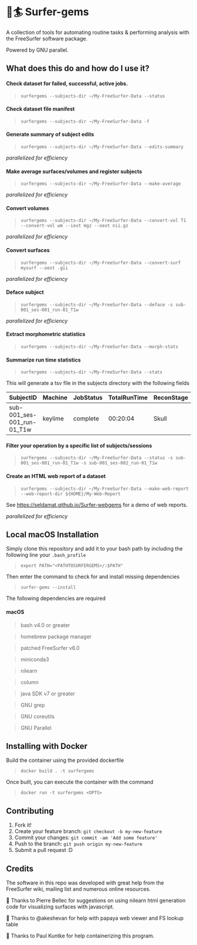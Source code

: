<snippet>
  <content>
    
# 💎🏄 Surfer-gems 
A collection of tools for automating routine tasks & performing analysis with the FreeSurfer software package.

Powered by GNU parallel.

## What does this do and how do I use it?
#### Check dataset for failed, successful, active jobs.
> `surfergems --subjects-dir ~/My-FreeSurfer-Data --status`

#### Check dataset file manifest
> `surfergems --subjects-dir ~/My-FreeSurfer-Data -f`

#### Generate summary of subject edits 
> `surfergems --subjects-dir ~/My-FreeSurfer-Data --edits-summary`

_parallelized for efficiency_
#### Make average surfaces/volumes and register subjects
> `surfergems --subjects-dir ~/My-FreeSurfer-Data --make-average`

_parallelized for efficiency_
#### Convert volumes 
> `surfergems --subjects-dir ~/My-FreeSurfer-Data --convert-vol T1 --convert-vol wm --iext mgz --oext nii.gz`

_parallelized for efficiency_
#### Convert surfaces
> `surfergems --subjects-dir ~/My-FreeSurfer-Data --convert-surf mysurf --oext .gii`

_parallelized for efficiency_
#### Deface subject
> `surfergems --subjects-dir ~/My-FreeSurfer-Data --deface -s sub-001_ses-001_run-01_T1w`

_parallelized for efficiency_
#### Extract morphometric statistics 
> `surfergems --subjects-dir ~/My-FreeSurfer-Data --morph-stats`

#### Summarize run time statistics 
> `surfergems --subjects-dir ~/My-FreeSurfer-Data --stats`

This will generate a tsv file in the subjects directory with the following fields

|  SubjectID  | Machine | JobStatus | TotalRunTime | ReconStage | NumBrainMaskEdits | NumWhiteMaskDel | NumWhiteMaskFill | TalCorr | OrigCNR | BrainMaskCNR | NumDefects | LEulerNo | REulerNo | 
| ----- | -----  | -----  | -----  | -----  | -----  | -----  | -----  | -----  | ----- | ----- | ----- | ----- | ----- | 
| sub-001_ses-001_run-01_T1w | keylime  | complete  | 00:20:04  | Skull  | 14663  | 0  | 0  | 0.97972  | 1.290 | 1.287 | 29 | -70 | -70 | 

#### Filter your operation by a specific list of subjects/sessions
> `surfergems --subjects-dir ~/My-FreeSurfer-Data --status -s sub-001_ses-001_run-01_T1w -s sub-001_ses-002_run-01_T1w`

#### Create an HTML web report of a dataset 
> `surfergems --subjects-dir ~/My-FreeSurfer-Data --make-web-report --web-report-dir ${HOME}/My-Web-Report`

See https://seldamat.github.io/Surfer-webgems for a demo of web reports.

_parallelized for efficiency_

## Local macOS Installation
Simply clone this repository and add it to your bash path by including the following line your `.bash_profile`
> `export PATH="<PATHTOSURFERGEMS>/:$PATH"`

Then enter the command to check for and install missing dependencies
> `surfer-gems --install`

The following dependencies are required

#### macOS
> bash v4.0 or greater

> homebrew package manager

> patched FreeSurfer v6.0

> miniconda3

> nilearn

> column

> java SDK v7 or greater

> GNU grep

> GNU coreutils

> GNU Parallel

## Installing with Docker
Build the container using the provided dockerfile
> `docker build . -t surfergems`

Once built, you can execute the container with the command
> `docker run -t surfergems <OPTS>`


## Contributing
1. Fork it!
2. Create your feature branch: `git checkout -b my-new-feature`
3. Commit your changes: `git commit -am 'Add some feature'`
4. Push to the branch: `git push origin my-new-feature`
5. Submit a pull request :D

## Credits
The software in this repo was developed with great help from the FreeSurfer wiki, mailing list and numerous online resources.

🙏 Thanks to Pierre Bellec for suggestions on using nilearn html generation code for visualizing surfaces with javascript.

🙏 Thanks to @akeshevan for help with papaya web viewer and FS lookup table

🙏 Thanks to Paul Kuntke for help containerizing this program.

</content>
</snippet>

